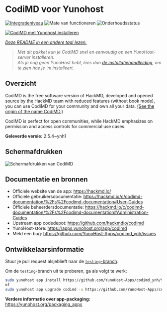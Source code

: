 <!--
NB: Deze README is automatisch gegenereerd door <https://github.com/YunoHost/apps/tree/master/tools/readme_generator>
Hij mag NIET handmatig aangepast worden.
-->

# CodiMD voor Yunohost

[![Integratieniveau](https://dash.yunohost.org/integration/codimd.svg)](https://ci-apps.yunohost.org/ci/apps/codimd/) ![Mate van functioneren](https://ci-apps.yunohost.org/ci/badges/codimd.status.svg) ![Onderhoudsstatus](https://ci-apps.yunohost.org/ci/badges/codimd.maintain.svg)

[![CodiMD met Yunohost installeren](https://install-app.yunohost.org/install-with-yunohost.svg)](https://install-app.yunohost.org/?app=codimd)

*[Deze README in een andere taal lezen.](./ALL_README.md)*

> *Met dit pakket kun je CodiMD snel en eenvoudig op een YunoHost-server installeren.*  
> *Als je nog geen YunoHost hebt, lees dan [de installatiehandleiding](https://yunohost.org/install), om te zien hoe je 'm installeert.*

## Overzicht

CodiMD is the free software version of HackMD, developed and opened source by the HackMD team with reduced features (without book mode), you can use CodiMD for your community and own all your data. [(See the origin of the name CodiMD.)](https://github.com/hackmdio/codimd/issues/720)

CodiMD is perfect for open communities, while HackMD emphasizes on permission and access controls for commercial use cases.

**Geleverde versie:** 2.5.4~ynh1

## Schermafdrukken

![Schermafdrukken van CodiMD](./doc/screenshots/screenshot.png)

## Documentatie en bronnen

- Officiele website van de app: <https://hackmd.io/>
- Officiele gebruikersdocumentatie: <https://hackmd.io/c/codimd-documentation/%2Fs%2Fcodimd-documentation#User-Guides>
- Officiele beheerdersdocumentatie: <https://hackmd.io/c/codimd-documentation/%2Fs%2Fcodimd-documentation#Administration-Guides>
- Upstream app codedepot: <https://github.com/hackmdio/codimd>
- YunoHost-store: <https://apps.yunohost.org/app/codimd>
- Meld een bug: <https://github.com/YunoHost-Apps/codimd_ynh/issues>

## Ontwikkelaarsinformatie

Stuur je pull request alsjeblieft naar de [`testing`-branch](https://github.com/YunoHost-Apps/codimd_ynh/tree/testing).

Om de `testing`-branch uit te proberen, ga als volgt te werk:

```bash
sudo yunohost app install https://github.com/YunoHost-Apps/codimd_ynh/tree/testing --debug
of
sudo yunohost app upgrade codimd -u https://github.com/YunoHost-Apps/codimd_ynh/tree/testing --debug
```

**Verdere informatie over app-packaging:** <https://yunohost.org/packaging_apps>

